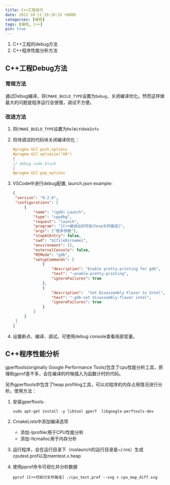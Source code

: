 ```yaml
---
title: C++工程技巧
date: 2022-10-11 19:10:15 +0800
categories: [编程]
tags: [编程, C++]
pin: true
---
```


1. C++工程的debug方法
2. C++程序性能分析方法

<!--more-->

## C++工程Debug方法

### 常规方法

通过Debug编译，将`CMAKE_BUILD_TYPE`设置为`Debug`，关闭编译优化。然而这样做最大的问题是程序运行会很慢，调试不方便。

### 改进方法

1. 将`CMAKE_BUILD_TYPE`设置为`RelWithDebInfo`

2. 将待调试的代码块关闭编译优化：

    ```c++
    #pragma GCC push_options
    #pragma GCC optimize("O0")
    {
    // debug code block
    }
    #pragma GCC pop_options
    ```

3. VSCode中进行debug配置, launch.json example:

   ```json
   {
    "version": "0.2.0",
    "configurations": [
        {
            "name": "(gdb) Launch",
            "type": "cppdbg",
            "request": "launch",
            "program": "[C++编译出的可执行exe文件路径]",
            "args": ["程序参数"],
            "stopAtEntry": false,
            "cwd": "${fileDirname}",
            "environment": [],
            "externalConsole": false,
            "MIMode": "gdb",
            "setupCommands": [
                {
                    "description": "Enable pretty-printing for gdb",
                    "text": "-enable-pretty-printing",
                    "ignoreFailures": true
                },
                {
                    "description":  "Set Disassembly Flavor to Intel",
                    "text": "-gdb-set disassembly-flavor intel",
                    "ignoreFailures": true
                }
            ]
        }
    ]
   }
   ```

4. 设置断点、编译、调试。可使用debug console查看局部变量。

## C++程序性能分析

gperftools(originally Google Performance Tools)包含了cpu性能分析工具，原理和gprof差不多，会在编译的时候插入为函数计时的代码。

另外gperftools中包含了heap profiling工具，可以对程序的内存占用情况进行分析。使用方法：

1. 安装gperftools:

    ```shell
    sudo apt-get install -y libtool gperf  libgoogle-perftools-dev
    ```

2. CmakeLists中添加编译选项

     - 添加-lprofiler用于CPU性能分析
     - 添加-ltcmalloc用于内存分析

3. 运行程序，会在运行目录下（roslaunch的运行目录是~/.ros）生成cputest.prof以及memtest.x.heap

4. 使用pprof命令可视化并分析数据

    ```shell
    pprof [C++可执行文件路径] ./cpu_test.prof --svg > cpu_map_diff.svg
    ```
